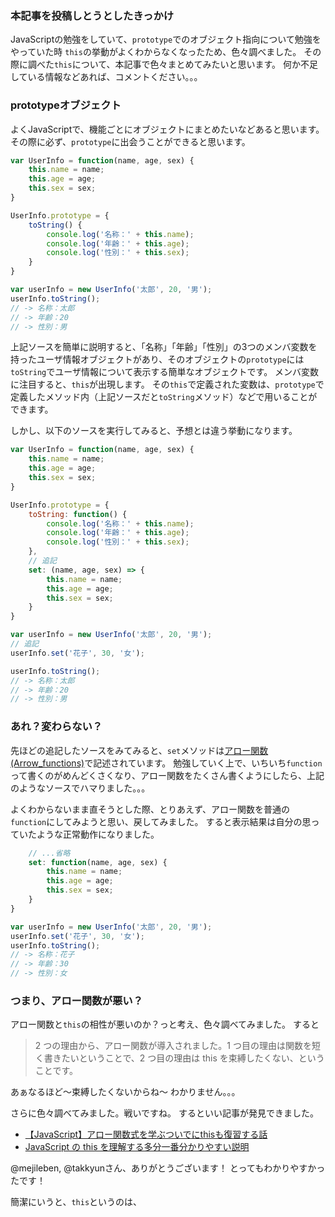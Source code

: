 ### 本記事を投稿しとうとしたきっかけ
JavaScriptの勉強をしていて、`prototype`でのオブジェクト指向について勉強をやっていた時
`this`の挙動がよくわからなくなったため、色々調べました。
その際に調べた`this`について、本記事で色々まとめてみたいと思います。
何か不足している情報などあれば、コメントください。。。

### prototypeオブジェクト
よくJavaScriptで、機能ごとにオブジェクトにまとめたいなどあると思います。
その際に必ず、`prototype`に出会うことができると思います。

```js
var UserInfo = function(name, age, sex) {
    this.name = name;
    this.age = age;
    this.sex = sex;
}

UserInfo.prototype = {
    toString() {
        console.log('名称：' + this.name);
        console.log('年齢：' + this.age);
        console.log('性別：' + this.sex);
    }
}

var userInfo = new UserInfo('太郎', 20, '男');
userInfo.toString();
// -> 名称：太郎
// -> 年齢：20
// -> 性別：男
```

上記ソースを簡単に説明すると、「名称」「年齢」「性別」の3つのメンバ変数を持ったユーザ情報オブジェクトがあり、そのオブジェクトの`prototype`には`toString`でユーザ情報について表示する簡単なオブジェクトです。
メンバ変数に注目すると、`this`が出現します。
その`this`で定義された変数は、`prototype`で定義したメソッド内（上記ソースだと`toString`メソッド）などで用いることができます。

しかし、以下のソースを実行してみると、予想とは違う挙動になります。

```js
var UserInfo = function(name, age, sex) {
    this.name = name;
    this.age = age;
    this.sex = sex;
}

UserInfo.prototype = {
	toString: function() {
		console.log('名称：' + this.name);
		console.log('年齢：' + this.age);
		console.log('性別：' + this.sex);
	},
	// 追記
	set: (name, age, sex) => {
		this.name = name;
		this.age = age;
		this.sex = sex;
	}
}

var userInfo = new UserInfo('太郎', 20, '男');
// 追記
userInfo.set('花子', 30, '女');

userInfo.toString();
// -> 名称：太郎
// -> 年齢：20
// -> 性別：男
```

### あれ？変わらない？
先ほどの追記したソースをみてみると、`set`メソッドは[アロー関数(Arrow_functions)](https://developer.mozilla.org/ja/docs/Web/JavaScript/Reference/Functions/Arrow_functions)で記述されています。
勉強していく上で、いちいち`function`って書くのがめんどくさくなり、アロー関数をたくさん書くようにしたら、上記のようなソースでハマりました。。。

よくわからないまま直そうとした際、とりあえず、アロー関数を普通の`function`にしてみようと思い、戻してみました。
すると表示結果は自分の思っていたような正常動作になりました。

```js
	// ...省略
	set: function(name, age, sex) {
		this.name = name;
		this.age = age;
		this.sex = sex;
	}
}

var userInfo = new UserInfo('太郎', 20, '男');
userInfo.set('花子', 30, '女');
userInfo.toString();
// -> 名称：花子
// -> 年齢：30
// -> 性別：女
```

### つまり、アロー関数が悪い？
アロー関数と`this`の相性が悪いのか？っと考え、色々調べてみました。
すると

>2 つの理由から、アロー関数が導入されました。1 つ目の理由は関数を短く書きたいということで、2 つ目の理由は this を束縛したくない、ということです。

あぁなるほど〜束縛したくないからね〜
わかりません。。。

さらに色々調べてみました。戦いですね。
するといい記事が発見できました。

* [【JavaScript】アロー関数式を学ぶついでにthisも復習する話](https://qiita.com/mejileben/items/69e5facdb60781927929)
* [JavaScript の this を理解する多分一番分かりやすい説明](https://qiita.com/takkyun/items/c6e2f2cf25327299cf03)

@mejileben, @takkyunさん、ありがとうございます！
とってもわかりやすかったです！

簡潔にいうと、`this`というのは、
